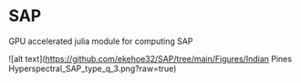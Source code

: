 # SAP

GPU accelerated julia module for computing SAP

![alt text](https://github.com/ekehoe32/SAP/tree/main/Figures/Indian Pines Hyperspectral_SAP_type_q_3.png?raw=true)
